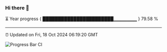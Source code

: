 ### Hi there 👋

⏳ Year progress { ███████████████████████▁▁▁▁▁▁▁ } 79.58 %

---

⏰ Updated on Fri, 18 Oct 2024 06:19:20 GMT

![Progress Bar CI](https://github.com/liununu/liununu/workflows/Progress%20Bar%20CI/badge.svg)

